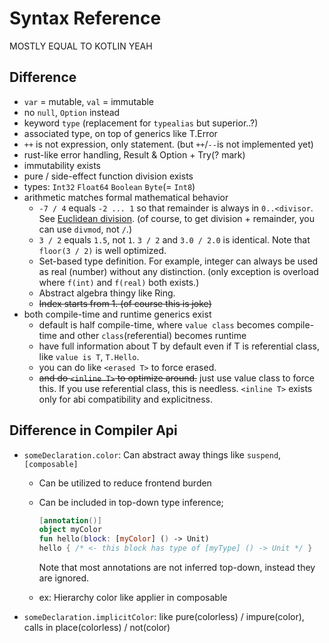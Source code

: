 # Syntax Reference

MOSTLY EQUAL TO KOTLIN YEAH

## Difference

- `var` = mutable, `val` = immutable
- no `null`, `Option` instead
- keyword `type` (replacement for `typealias` but superior..?)
- associated type, on top of generics like T.Error
- `++` is not expression, only statement. (but `++`/`--`is not implemented yet)
- rust-like error handling, Result & Option + Try(? mark)
- immutability exists
- pure / side-effect function division exists
- types: `Int32` `Float64` `Boolean` `Byte`(= `Int8`)
- arithmetic matches formal mathematical behavior
  * `-7 / 4` equals `-2 ... 1` so that remainder is always in `0..<divisor`.
    See [Euclidean division](https://en.wikipedia.org/wiki/Euclidean_division).
    (of course, to get division + remainder, you can use `divmod`, not `/`.)
  * `3 / 2` equals `1.5`, not `1`. `3 / 2` and `3.0 / 2.0` is identical.
    Note that `floor(3 / 2)` is well optimized.
  * Set-based type definition. For example, integer can always be used as real (number)
    without any distinction. (only exception is overload where `f(int)` and `f(real)`
    both exists.)
  * Abstract algebra thingy like Ring.
  * ~~Index starts from 1. (of course this is joke)~~
- both compile-time and runtime generics exist
  * default is half compile-time, where `value class` becomes compile-time and other
    `class`(referential) becomes runtime
  * have full information about T by default even if T is referential class, like
    `value is T`, `T.Hello`.
  * you can do like `<erased T>` to force erased.
  * ~~and do `<inline T>` to optimize around.~~ just use value class to force this. If
    you use referential class, this is needless. `<inline T>` exists only for abi
    compatibility and explicitness.

## Difference in Compiler Api

- `someDeclaration.color`: Can abstract away things like `suspend`, `[composable]`
  * Can be utilized to reduce frontend burden
  * Can be included in top-down type inference;
    ``` kotlin
    [annotation()]
    object myColor
    fun hello(block: [myColor] () -> Unit)
    hello { /* <- this block has type of [myType] () -> Unit */ }
    ```

    Note that most annotations are not inferred top-down, instead they are ignored.
  * ex: Hierarchy color like applier in composable
- `someDeclaration.implicitColor`: like pure(colorless) / impure(color),
  calls in place(colorless) / not(color)
